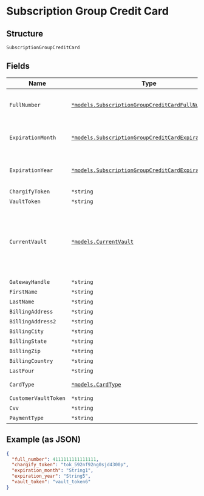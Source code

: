 
# Subscription Group Credit Card

## Structure

`SubscriptionGroupCreditCard`

## Fields

| Name | Type | Tags | Description |
|  --- | --- | --- | --- |
| `FullNumber` | [`*models.SubscriptionGroupCreditCardFullNumber`](../../doc/models/containers/subscription-group-credit-card-full-number.md) | Optional | This is a container for one-of cases. |
| `ExpirationMonth` | [`*models.SubscriptionGroupCreditCardExpirationMonth`](../../doc/models/containers/subscription-group-credit-card-expiration-month.md) | Optional | This is a container for one-of cases. |
| `ExpirationYear` | [`*models.SubscriptionGroupCreditCardExpirationYear`](../../doc/models/containers/subscription-group-credit-card-expiration-year.md) | Optional | This is a container for one-of cases. |
| `ChargifyToken` | `*string` | Optional | - |
| `VaultToken` | `*string` | Optional | - |
| `CurrentVault` | [`*models.CurrentVault`](../../doc/models/current-vault.md) | Optional | The vault that stores the payment profile with the provided `vault_token`. Use `bogus` for testing. |
| `GatewayHandle` | `*string` | Optional | - |
| `FirstName` | `*string` | Optional | - |
| `LastName` | `*string` | Optional | - |
| `BillingAddress` | `*string` | Optional | - |
| `BillingAddress2` | `*string` | Optional | - |
| `BillingCity` | `*string` | Optional | - |
| `BillingState` | `*string` | Optional | - |
| `BillingZip` | `*string` | Optional | - |
| `BillingCountry` | `*string` | Optional | - |
| `LastFour` | `*string` | Optional | - |
| `CardType` | [`*models.CardType`](../../doc/models/card-type.md) | Optional | The type of card used. |
| `CustomerVaultToken` | `*string` | Optional | - |
| `Cvv` | `*string` | Optional | - |
| `PaymentType` | `*string` | Optional | - |

## Example (as JSON)

```json
{
  "full_number": 4111111111111111,
  "chargify_token": "tok_592nf92ng0sjd4300p",
  "expiration_month": "String1",
  "expiration_year": "String5",
  "vault_token": "vault_token6"
}
```

